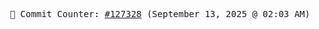 <p align="center">
    <samp>
        📮 Commit Counter: <a href="https://github.com/Javascript-void0/Javascript-void0/commits/main">#127328</a> (September 13, 2025 @ 02:03 AM)
    </samp>
</p>